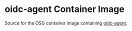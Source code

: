 oidc-agent Container Image
==========================

Source for the OSG container image containing [oidc-agent](https://github.com/indigo-dc/oidc-agent).
